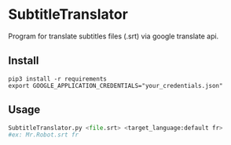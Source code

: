 # SubtitleTranslator
Program for translate subtitles files (.srt) via google translate api.

## Install
```console
pip3 install -r requirements
export GOOGLE_APPLICATION_CREDENTIALS="your_credentials.json"
```

## Usage
```python
SubtitleTranslator.py <file.srt> <target_language:default fr>
#ex: Mr.Robot.srt fr
```
